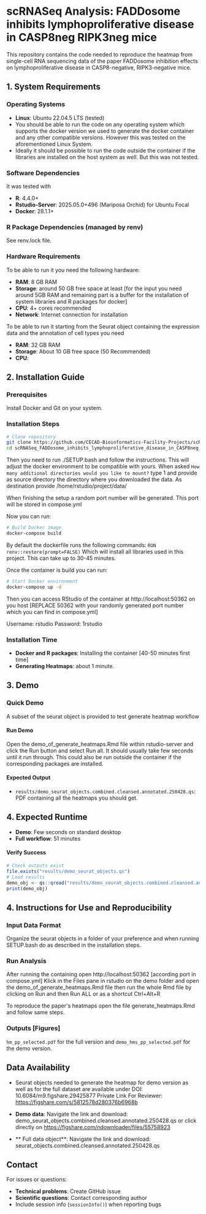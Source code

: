 # scRNASeq Analysis: FADDosome inhibits lymphoproliferative disease in CASP8neg RIPK3neg mice

This repository contains the code needed to reproduce the heatmap from single-cell RNA sequencing data of the paper FADDosome inhibition effects on lymphoproliferative disease in CASP8-negative, RIPK3-negative mice.

## 1. System Requirements

### Operating Systems 
- **Linux**: Ubuntu 22.04.5 LTS (tested)
- You should be able to run the code on any operating system which supports the docker version we used to generate the docker container and any other compatible versions. However this was tested on the aforementioned Linux System.
- Ideally it should be possible to run the code outside the container if the libraries are installed on the host system as well. But this was not tested.

### Software Dependencies
It was tested with
- **R**: 4.4.0+ 
- **Rstudio-Server**: 2025.05.0+496 (Mariposa Orchid) for Ubuntu Focal
- **Docker**: 28.1.1+

### R Package Dependencies (managed by renv)
See renv.lock file.

### Hardware Requirements
To be able to run it you need the following hardware:
- **RAM**: 8 GB RAM
- **Storage**: around 50 GB free space at least 
[for the input you need around 5GB RAM and remaining part is a buffer for the installation of system libraries and R packages for docker]
- **CPU**: 4+ cores recommended
- **Network**: Internet connection for installation

To be able to run it starting from the Seurat object containing the expression data and the annotation of cell types you need
- **RAM**: 32 GB RAM
- **Storage**: About 10 GB free space (50 Recommended)
- **CPU**: 

## 2. Installation Guide

### Prerequisites
Install Docker and Git on your system. 

### Installation Steps

```bash
# Clone repository
git clone https://github.com/CECAD-Bioinformatics-Facility-Projects/scRNASeq_FADDosome_inhibits_lymphoproliferative_disease_in_CASP8neg_RIPK3neg_mice.git
cd scRNASeq_FADDosome_inhibits_lymphoproliferative_disease_in_CASP8neg_RIPK3neg_mice
```
Then you need to run ./SETUP.bash and follow the instructions. This will adjust
the docker environment to be compatible with yours. When asked
`How many additional directories would you like to mount?` type 1 and provide
as source directory the directory where you downloaded the data. As destination
provide /home/rstudio/project/data/

When finishing the setup a random port number will be generated. This port will
be stored in compose.yml

Now you can run:
```bash
# Build Docker image
docker-compose build
```

By default the dockerfile runs the following commands:
`RUN renv::restore(prompt=FALSE)`
Which will install all libraries used in this project. This can take up to 30-45 minutes. 

Once the container is build you can run:
```bash
# Start Docker environment
docker-compose up -d
```

Then you can access RStudio of the container at http://localhost:50362 on you host 
[REPLACE 50362 with your randomly generated port number which you can find
in compose.yml]

Username: rstudio
Password: 1rstudio


### Installation Time

- **Docker and R packages**: Installing the container [40-50 minutes first time]
- **Generating Heatmaps**: about 1 minute.


## 3. Demo

### Quick Demo
A subset of the seurat object is provided to test generate heatmap workflow

#### Run Demo
Open the demo_of_generate_heatmaps.Rmd file within rstudio-server and click
the Run button and select Run all. It should usually take few seconds until it
run through. This could also be run outside the container if the corresponding
packages are installed.


#### Expected Output
- `results/demo_seurat_objects.combined.cleansed.annotated.250428.qs`: PDF
containing all the heatmaps you should get.

## 4. Expected Runtime
- **Demo**: Few seconds on standard desktop
- **Full workflow**: 51 minutes

#### Verify Success
```r
# Check outputs exist
file.exists("results/demo_seurat_objects.qs")
# Load results
demo_obj <- qs::qread("results/demo_seurat_objects.combined.cleansed.annotated.250428.qs")
print(demo_obj)
```

## 4. Instructions for Use and Reproducibility

### Input Data Format

Organize the seurat objects in a folder of your preference and when running
SETUP.bash do as described in the installation steps.

### Run Analysis
After running the containing open http://localhost:50362 [according port in compose.yml]
Klick in the Files pane in rstudio on the demo folder and open the demo_of_generate_heatmaps.Rmd
file then run the whole Rmd file by clicking on Run and then Run ALL or as a shortcut
Ctrl+Alt+R

To reproduce the paper's heatmaps open the file generate_heatmaps.Rmd and follow
same steps.

### Outputs [Figures]
`hm_pp_selected.pdf` for the full version and `demo_hms_pp_selected.pdf` for the demo version.


## Data Availability

- Seurat objects needed to generate the heatmap for demo version as well as
for the full dataset are available under
DOI: 10.6084/m9.figshare.29425877
Private Link For Reviewer: https://figshare.com/s/5812578d280376b6968b

- **Demo data**: Navigate the link and download: demo_seurat_objects.combined.cleansed.annotated.250428.qs 
or click directly on https://figshare.com/ndownloader/files/55758923

- ** Full data object**:  Navigate the link and download: seurat_objects.combined.cleansed.annotated.250428.qs 

## Contact

For issues or questions:
- **Technical problems**: Create GitHub issue
- **Scientific questions**: Contact corresponding author
- Include session info (`sessionInfo()`) when reporting bugs
